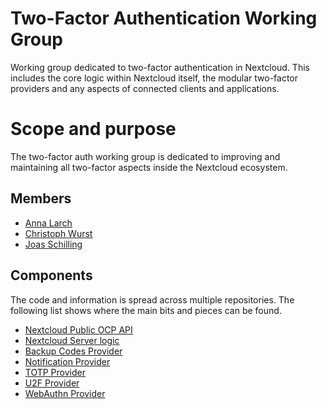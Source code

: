 # Two-Factor Authentication Working Group

Working group dedicated to two-factor authentication in Nextcloud. This includes the core logic within Nextcloud itself, the modular two-factor providers and any aspects of connected clients and applications.

# Scope and purpose

The two-factor auth working group is dedicated to improving and maintaining all two-factor aspects inside the Nextcloud ecosystem.

## Members

* [Anna Larch](https://github.com/miaulalala)
* [Christoph Wurst](https://github.com/ChristophWurst)
* [Joas Schilling](https://github.com/nickvergessen)

## Components

The code and information is spread across multiple repositories. The following list shows where the main bits and pieces can be found.

* [Nextcloud Public OCP API](https://github.com/nextcloud/server/tree/master/lib/public/Authentication/TwoFactorAuth)
* [Nextcloud Server logic](https://github.com/nextcloud/server/tree/master/lib/private/Authentication/TwoFactorAuth)
* [Backup Codes Provider](https://github.com/nextcloud/server/tree/master/apps/twofactor_backupcodes)
* [Notification Provider](https://github.com/nextcloud/twofactor_nextcloud_notification)
* [TOTP Provider](https://github.com/nextcloud/twofactor_totp)
* [U2F Provider](https://github.com/nextcloud/twofactor_u2f)
* [WebAuthn Provider](https://github.com/nextcloud/twofactor_webauthn)
